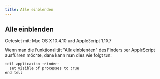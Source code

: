 ```yaml
---
title: Alle einblenden
---
```


## Alle einblenden

Getestet mit: Mac OS X 10.4.10 und AppleScript 1.10.7

Wenn man die Funktionalität "Alle einblenden" des Finders per AppleScript ausführen möchte, dann kann man dies wie folgt tun:

```applescript
tell application "Finder"
  set visible of processes to true
end tell
```
